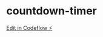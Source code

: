 # countdown-timer

[Edit in Codeflow ⚡️](https://stackblitz.com/~/github.com/IgenRahul/countdown-timer)